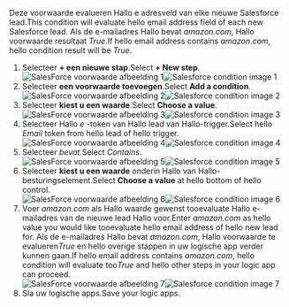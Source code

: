 <span data-ttu-id="f4f3a-101">Deze voorwaarde evalueren Hallo e adresveld van elke nieuwe Salesforce lead.</span><span class="sxs-lookup"><span data-stu-id="f4f3a-101">This condition will evaluate hello email address field of each new Salesforce lead.</span></span> <span data-ttu-id="f4f3a-102">Als de e-mailadres Hallo bevat *amazon.com*, Hallo voorwaarde resultaat *True*.</span><span class="sxs-lookup"><span data-stu-id="f4f3a-102">If hello email address contains *amazon.com*, hello condition result will be *True*.</span></span>

1. <span data-ttu-id="f4f3a-103">Selecteer **+ een nieuwe stap**.</span><span class="sxs-lookup"><span data-stu-id="f4f3a-103">Select **+ New step**.</span></span>  
   <span data-ttu-id="f4f3a-104">![SalesForce voorwaarde afbeelding 1](./media/connectors-create-api-salesforce/condition-1.png)</span><span class="sxs-lookup"><span data-stu-id="f4f3a-104">![Salesforce condition image 1](./media/connectors-create-api-salesforce/condition-1.png)</span></span>   
2. <span data-ttu-id="f4f3a-105">Selecteer **een voorwaarde toevoegen**.</span><span class="sxs-lookup"><span data-stu-id="f4f3a-105">Select **Add a condition**.</span></span>    
   <span data-ttu-id="f4f3a-106">![SalesForce voorwaarde afbeelding 2](./media/connectors-create-api-salesforce/condition-2.png)</span><span class="sxs-lookup"><span data-stu-id="f4f3a-106">![Salesforce condition image 2](./media/connectors-create-api-salesforce/condition-2.png)</span></span>  
3. <span data-ttu-id="f4f3a-107">Selecteer **kiest u een waarde**.</span><span class="sxs-lookup"><span data-stu-id="f4f3a-107">Select **Choose a value**.</span></span>    
   <span data-ttu-id="f4f3a-108">![SalesForce voorwaarde afbeelding 3](./media/connectors-create-api-salesforce/condition-3.png)</span><span class="sxs-lookup"><span data-stu-id="f4f3a-108">![Salesforce condition image 3](./media/connectors-create-api-salesforce/condition-3.png)</span></span>  
4. <span data-ttu-id="f4f3a-109">Selecteer Hallo *e* -token van Hallo lead van Hallo-trigger.</span><span class="sxs-lookup"><span data-stu-id="f4f3a-109">Select hello *Email* token from hello lead of hello trigger.</span></span>    
   <span data-ttu-id="f4f3a-110">![SalesForce voorwaarde afbeelding 4](./media/connectors-create-api-salesforce/condition-4.png)</span><span class="sxs-lookup"><span data-stu-id="f4f3a-110">![Salesforce condition image 4](./media/connectors-create-api-salesforce/condition-4.png)</span></span>  
5. <span data-ttu-id="f4f3a-111">Selecteer *bevat*.</span><span class="sxs-lookup"><span data-stu-id="f4f3a-111">Select *Contains*.</span></span>      
   <span data-ttu-id="f4f3a-112">![SalesForce voorwaarde afbeelding 5](./media/connectors-create-api-salesforce/condition-5.png)</span><span class="sxs-lookup"><span data-stu-id="f4f3a-112">![Salesforce condition image 5](./media/connectors-create-api-salesforce/condition-5.png)</span></span>  
6. <span data-ttu-id="f4f3a-113">Selecteer **kiest u een waarde** onderin Hallo van Hallo-besturingselement.</span><span class="sxs-lookup"><span data-stu-id="f4f3a-113">Select **Choose a value** at hello bottom of hello control.</span></span>     
   <span data-ttu-id="f4f3a-114">![SalesForce voorwaarde afbeelding 6](./media/connectors-create-api-salesforce/condition-6.png)</span><span class="sxs-lookup"><span data-stu-id="f4f3a-114">![Salesforce condition image 6](./media/connectors-create-api-salesforce/condition-6.png)</span></span>  
7. <span data-ttu-id="f4f3a-115">Voer *amazon.com* als Hallo waarde gewenst tooevaluate Hallo e-mailadres van de nieuwe lead Hallo voor.</span><span class="sxs-lookup"><span data-stu-id="f4f3a-115">Enter *amazon.com* as hello value you would like tooevaluate hello email address of hello new lead for.</span></span> <span data-ttu-id="f4f3a-116">Als de e-mailadres Hallo bevat *amazon.com*, Hallo voorwaarde te evalueren*True* en hello overige stappen in uw logische app verder kunnen gaan.</span><span class="sxs-lookup"><span data-stu-id="f4f3a-116">If hello email address contains *amazon.com*, hello condition will evaluate too*True* and hello other steps in your logic app can proceed.</span></span>    
   <span data-ttu-id="f4f3a-117">![SalesForce voorwaarde afbeelding 7](./media/connectors-create-api-salesforce/condition-7.png)</span><span class="sxs-lookup"><span data-stu-id="f4f3a-117">![Salesforce condition image 7](./media/connectors-create-api-salesforce/condition-7.png)</span></span>  
8. <span data-ttu-id="f4f3a-118">Sla uw logische apps.</span><span class="sxs-lookup"><span data-stu-id="f4f3a-118">Save your logic apps.</span></span>  

